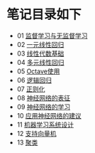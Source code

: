# 笔记目录如下
- 01 [监督学习与无监督学习](https://github.com/Lihao-me/My-MachineLearning/blob/main/01_Coursera-ML-AndrewNg-2011/01_notes/01_Supervised%26Unsupervised-Learning.pdf)
- 02 [一元线性回归](https://github.com/Lihao-me/My-MachineLearning/blob/main/01_Coursera-ML-AndrewNg-2011/01_notes/02_Linear-regression-with-one-variable.pdf)
- 03 [线性代数基础](https://github.com/Lihao-me/My-MachineLearning/blob/main/01_Coursera-ML-AndrewNg-2011/01_notes/03_Linear-Algebra-review.pdf)
- 04 [多元线性回归](https://github.com/Lihao-me/My-MachineLearning/blob/main/01_Coursera-ML-AndrewNg-2011/01_notes/04_Linear-regression-with-multiple-variables.pdf)
- 05 [Octave使用](https://github.com/Lihao-me/My-MachineLearning/blob/main/01_Coursera-ML-AndrewNg-2011/01_notes/05_Octave-Tutorial.pdf)
- 06 [逻辑回归](https://github.com/Lihao-me/My-MachineLearning/blob/main/01_Coursera-ML-AndrewNg-2011/01_notes/06_Logistic-Regression.pdf)
- 07 [正则化](https://github.com/Lihao-me/My-MachineLearning/blob/main/01_Coursera-ML-AndrewNg-2011/01_notes/07_Regularization.pdf)
- 08 [神经网络的表征](https://github.com/Lihao-me/My-MachineLearning/blob/main/01_Coursera-ML-AndrewNg-2011/01_notes/08_Representation-of-Neural-Networks.pdf)
- 09 [神经网络的学习](https://github.com/Lihao-me/My-MachineLearning/blob/main/01_Coursera-ML-AndrewNg-2011/01_notes/09_Learning-of-Neural-Networks.pdf)
- 10 [应用神经网络的建议](https://github.com/Lihao-me/My-MachineLearning/blob/main/01_Coursera-ML-AndrewNg-2011/01_notes/10_Advice-for-Applying-Machine-Learning.pdf)
- 11 [机器学习系统设计](https://github.com/Lihao-me/My-MachineLearning/blob/main/01_Coursera-ML-AndrewNg-2011/01_notes/11_Machine-Learning-System-Design.pdf)
- 12 [支持向量机](https://github.com/Lihao-me/My-MachineLearning/blob/main/01_Coursera-ML-AndrewNg-2011/01_notes/12_Support-Vector-Machine.pdf)
- 13 [聚类](https://github.com/Lihao-me/My-MachineLearning/blob/main/01_Coursera-ML-AndrewNg-2011/01_notes/13_Clustering.pdf)

